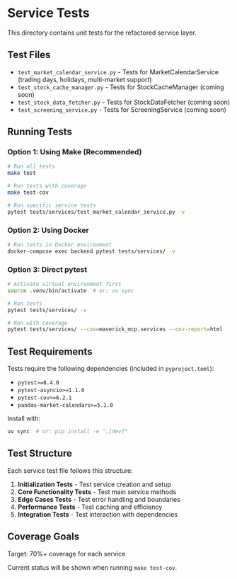 # Service Tests

This directory contains unit tests for the refactored service layer.

## Test Files

- `test_market_calendar_service.py` - Tests for MarketCalendarService (trading days, holidays, multi-market support)
- `test_stock_cache_manager.py` - Tests for StockCacheManager (coming soon)
- `test_stock_data_fetcher.py` - Tests for StockDataFetcher (coming soon)
- `test_screening_service.py` - Tests for ScreeningService (coming soon)

## Running Tests

### Option 1: Using Make (Recommended)

```bash
# Run all tests
make test

# Run tests with coverage
make test-cov

# Run specific service tests
pytest tests/services/test_market_calendar_service.py -v
```

### Option 2: Using Docker

```bash
# Run tests in Docker environment
docker-compose exec backend pytest tests/services/ -v
```

### Option 3: Direct pytest

```bash
# Activate virtual environment first
source .venv/bin/activate  # or: uv sync

# Run tests
pytest tests/services/ -v

# Run with coverage
pytest tests/services/ --cov=maverick_mcp.services --cov-report=html
```

## Test Requirements

Tests require the following dependencies (included in `pyproject.toml`):
- `pytest>=8.4.0`
- `pytest-asyncio>=1.1.0`
- `pytest-cov>=6.2.1`
- `pandas-market-calendars>=5.1.0`

Install with:
```bash
uv sync  # or: pip install -e ".[dev]"
```

## Test Structure

Each service test file follows this structure:

1. **Initialization Tests** - Test service creation and setup
2. **Core Functionality Tests** - Test main service methods
3. **Edge Cases Tests** - Test error handling and boundaries
4. **Performance Tests** - Test caching and efficiency
5. **Integration Tests** - Test interaction with dependencies

## Coverage Goals

Target: 70%+ coverage for each service

Current status will be shown when running `make test-cov`.

